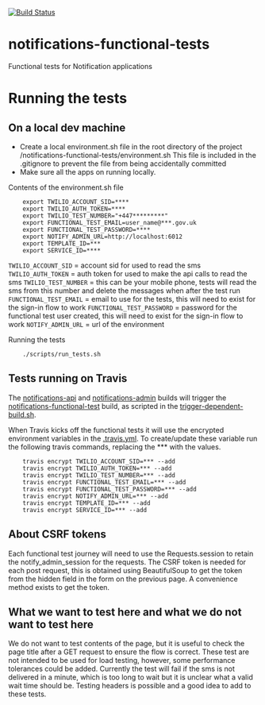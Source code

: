 [![Build Status](https://travis-ci.org/alphagov/notifications-functional-tests.svg)](https://travis-ci.org/alphagov/notifications-functional-tests)

# notifications-functional-tests
Functional tests for Notification applications

# Running the tests
## On a local dev machine

- Create a local environment.sh file in the root directory of the project /notifications-functional-tests/environment.sh
This file is included in the .gitignore to prevent the file from being accidentally committed
- Make sure all the apps on running locally.


Contents of the environment.sh file

```shell    
    export TWILIO_ACCOUNT_SID=****
    export TWILIO_AUTH_TOKEN=****
    export TWILIO_TEST_NUMBER="+447*********"
    export FUNCTIONAL_TEST_EMAIL=user_name@***.gov.uk
    export FUNCTIONAL_TEST_PASSWORD=****
    export NOTIFY_ADMIN_URL=http://localhost:6012
    export TEMPLATE_ID=***
    export SERVICE_ID=****
```

`TWILIO_ACCOUNT_SID` = account sid for used to read the sms
`TWILIO_AUTH_TOKEN` = auth token for used to make the api calls to read the sms
`TWILIO_TEST_NUMBER` = this can be your mobile phone, tests will read the sms from this number and delete the messages when after the test run
`FUNCTIONAL_TEST_EMAIL` = email to use for the tests, this will need to exist for the sign-in flow to work
`FUNCTIONAL_TEST_PASSWORD` = password for the functional test user created, this will need to exist for the sign-in flow to work
`NOTIFY_ADMIN_URL`  = url of the environment 


Running the tests

```shell
    ./scripts/run_tests.sh
```

## Tests running on Travis

The [notifications-api](https://github.com/alphagov/notifications-api) and [notifications-admin](https://github.com/alphagov/notifications-admin) builds
will trigger the [notifications-functional-test](https://github.com/alphagov/notifications-functional-tests) build, 
as scripted in the [trigger-dependent-build.sh](https://github.com/alphagov/notifications-admin/blob/master/scripts/trigger-dependent-build.sh).

When Travis kicks off the functional tests it will use the encrypted environment variables in the [.travis.yml](https://github.com/alphagov/notifications-functional-tests/blob/master/.travis.yml).
To create/update these variable run the following travis commands, replacing the *** with the values.
```shell
    travis encrypt TWILIO_ACCOUNT_SID=*** --add
    travis encrypt TWILIO_AUTH_TOKEN=*** --add
    travis encrypt TWILIO_TEST_NUMBER=*** --add
    travis encrypt FUNCTIONAL_TEST_EMAIL=*** --add
    travis encrypt FUNCTIONAL_TEST_PASSWORD=*** --add
    travis encrypt NOTIFY_ADMIN_URL=*** --add
    travis encrypt TEMPLATE_ID=*** --add
    travis encrypt SERVICE_ID=*** --add
```

## About CSRF tokens
Each functional test journey will need to use the Requests.session to retain the notify_admin_session for the requests. 
The CSRF token is needed for each post request, this is obtained using BeautifulSoup to get the token from the hidden field in the form on the previous page. 
A convenience method exists to get the token.

## What we want to test here and what we do not want to test here
We do not want to test contents of the page, but it is useful to check the page title after a GET request to ensure the flow is correct.
These test are not intended to be used for load testing, however, some performance tolerances could be added. 
Currently the test will fail if the sms is not delivered in a minute, which is too long to wait but it is unclear what a valid wait time should be.
Testing headers is possible and a good idea to add to these tests.




